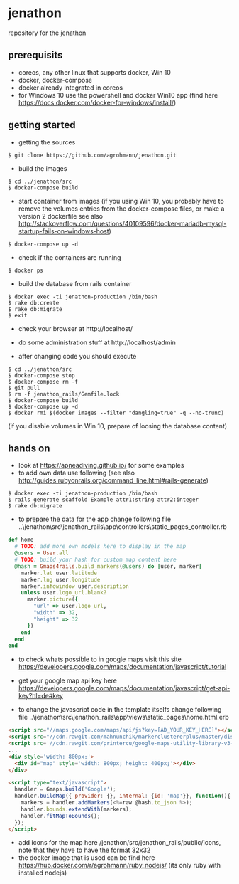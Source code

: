 # jenathon
repository for the jenathon

## prerequisits
* coreos, any other linux that supports docker, Win 10
* docker, docker-compose
* docker already integrated in coreos
* for Windows 10 use the powershell and docker Win10 app (find here https://docs.docker.com/docker-for-windows/install/)

## getting started
* getting the sources
```
$ git clone https://github.com/agrohmann/jenathon.git
```
* build the images
```
$ cd ../jenathon/src
$ docker-compose build
```
* start container from images (if you using Win 10, you probably have to remove the volumes entries from the docker-compose files, or make a version 2 dockerfile see also http://stackoverflow.com/questions/40109596/docker-mariadb-mysql-startup-fails-on-windows-host)
```
$ docker-compose up -d
```
* check if the containers are running
```
$ docker ps
```
* build the database from rails container
```
$ docker exec -ti jenathon-production /bin/bash
$ rake db:create
$ rake db:migrate
$ exit
```
* check your browser at http://localhost/
* do some administration stuff at http://localhost/admin


* after changing code you should execute
```
$ cd ../jenathon/src
$ docker-compose stop
$ docker-compose rm -f
$ git pull
$ rm -f jenathon_rails/Gemfile.lock
$ docker-compose build
$ docker-compose up -d
$ docker rmi $(docker images --filter "dangling=true" -q --no-trunc)
```
(if you disable volumes in Win 10, prepare of loosing the database content)


## hands on
* look at https://apneadiving.github.io/ for some examples
* to add own data use following (see also http://guides.rubyonrails.org/command_line.html#rails-generate)
```
$ docker exec -ti jenathon-production /bin/bash
$ rails generate scaffold Example attr1:string attr2:integer
$ rake db:migrate
```

* to prepare the data for the app change following file ..\jenathon\src\jenathon_rails\app\controllers\static_pages_controller.rb
```ruby
def home
  # TODO: add more own models here to display in the map
  @users = User.all
  # TODO: build your hash for custom map content here
  @hash = Gmaps4rails.build_markers(@users) do |user, marker|
    marker.lat user.latitude
    marker.lng user.longitude
    marker.infowindow user.description
    unless user.logo_url.blank?
      marker.picture({
        "url" => user.logo_url,
        "width" => 32,
        "height" => 32
      })
    end
  end
end
```
* to check whats possible to in google maps visit this site https://developers.google.com/maps/documentation/javascript/tutorial
* get your google map api key here https://developers.google.com/maps/documentation/javascript/get-api-key?hl=de#key


* to change the javascript code in the template itselfs change following file ..\jenathon\src\jenathon_rails\app\views\static_pages\home.html.erb
```html
<script src="//maps.google.com/maps/api/js?key=[AD_YOUR_KEY_HERE]"></script>
<script src="//cdn.rawgit.com/mahnunchik/markerclustererplus/master/dist/markerclusterer.min.js"></script>
<script src='//cdn.rawgit.com/printercu/google-maps-utility-library-v3-read-only/master/infobox/src/infobox_packed.js' type='text/javascript'></script> <!-- only if you need custom infoboxes -->
...
<div style='width: 800px;'>
  <div id="map" style='width: 800px; height: 400px;'></div>
</div>

<script type="text/javascript">
  handler = Gmaps.build('Google');
  handler.buildMap({ provider: {}, internal: {id: 'map'}}, function(){
    markers = handler.addMarkers(<%=raw @hash.to_json %>);
    handler.bounds.extendWith(markers);
    handler.fitMapToBounds();
  });
</script>
```
* add icons for the map here /jenathon/src/jenathon_rails/public/icons, note that they have to have the format 32x32
* the docker image that is used can be find here https://hub.docker.com/r/agrohmann/ruby_nodejs/ (its only ruby with installed nodejs)
